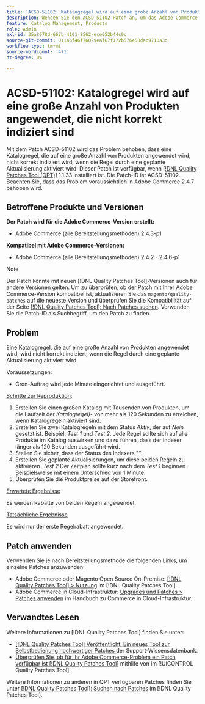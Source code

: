 ```yaml
---
title: 'ACSD-51102: Katalogregel wird auf eine große Anzahl von Produkten angewendet, die nicht korrekt indiziert sind'
description: Wenden Sie den ACSD-51102-Patch an, um das Adobe Commerce-Problem zu beheben, bei dem eine Katalogregel, die auf eine große Anzahl von Produkten angewendet wird, nicht korrekt indiziert wird, wenn die Regel durch ein geplantes Update aktiviert wird.
feature: Catalog Management, Products
role: Admin
exl-id: 35a8078d-667b-4101-8562-ece052b44c9c
source-git-commit: 011a6f46f76029eaf67f172b576e58dac9710a3d
workflow-type: tm+mt
source-wordcount: '471'
ht-degree: 0%

---
```


# ACSD-51102: Katalogregel wird auf eine große Anzahl von Produkten angewendet, die nicht korrekt indiziert sind

Mit dem Patch ACSD-51102 wird das Problem behoben, dass eine Katalogregel, die auf eine große Anzahl von Produkten angewendet wird, nicht korrekt indiziert wird, wenn die Regel durch eine geplante Aktualisierung aktiviert wird. Dieser Patch ist verfügbar, wenn [[!DNL Quality Patches Tool (QPT)]](https://experienceleague.adobe.com/en/docs/commerce-operations/tools/quality-patches-tool/quality-patches-tool-to-self-serve-quality-patches) 1.1.33 installiert ist. Die Patch-ID ist ACSD-51102. Beachten Sie, dass das Problem voraussichtlich in Adobe Commerce 2.4.7 behoben wird.

## Betroffene Produkte und Versionen

**Der Patch wird für die Adobe Commerce-Version erstellt:**

* Adobe Commerce (alle Bereitstellungsmethoden) 2.4.3-p1

**Kompatibel mit Adobe Commerce-Versionen:**

* Adobe Commerce (alle Bereitstellungsmethoden) 2.4.2 - 2.4.6-p1

>[!NOTE]
>
>Der Patch könnte mit neuen [!DNL Quality Patches Tool]-Versionen auch für andere Versionen gelten. Um zu überprüfen, ob der Patch mit Ihrer Adobe Commerce-Version kompatibel ist, aktualisieren Sie das `magento/quality-patches` auf die neueste Version und überprüfen Sie die Kompatibilität auf der Seite [[!DNL Quality Patches Tool]: Nach Patches suchen](https://experienceleague.adobe.com/tools/commerce-quality-patches/index.html). Verwenden Sie die Patch-ID als Suchbegriff, um den Patch zu finden.

## Problem

Eine Katalogregel, die auf eine große Anzahl von Produkten angewendet wird, wird nicht korrekt indiziert, wenn die Regel durch eine geplante Aktualisierung aktiviert wird.

Voraussetzungen:

* Cron-Auftrag wird jede Minute eingerichtet und ausgeführt.

<u>Schritte zur Reproduktion</u>:

1. Erstellen Sie einen großen Katalog mit Tausenden von Produkten, um die Laufzeit der *Katalogregel)-* von mehr als 120 Sekunden zu erreichen, wenn Katalogregeln aktiviert sind.
2. Erstellen Sie zwei Katalogregeln mit dem Status *Aktiv*, der auf *Nein* gesetzt ist.  Beispiel: *Test 1* und *Test 2*. Jede Regel sollte sich auf alle Produkte im Katalog auswirken und dazu führen, dass der Indexer länger als 120 Sekunden ausgeführt wird.
3. Stellen Sie sicher, dass der Status des Indexers &quot;*&quot;*.
4. Erstellen Sie geplante Aktualisierungen, um diese beiden Regeln zu aktivieren. *Test 2* Der Zeitplan sollte kurz nach dem *Test 1* beginnen. Beispielsweise mit einem Unterschied von 1 Minute.
5. Überprüfen Sie die Produktpreise auf der Storefront.

<u>Erwartete Ergebnisse</u>

Es werden Rabatte von beiden Regeln angewendet.

<u>Tatsächliche Ergebnisse</u>

Es wird nur der erste Regelrabatt angewendet.

## Patch anwenden

Verwenden Sie je nach Bereitstellungsmethode die folgenden Links, um einzelne Patches anzuwenden:

* Adobe Commerce oder Magento Open Source On-Premise: [[!DNL Quality Patches Tool] > Nutzung](/help/tools/quality-patches-tool/usage.md) im [!DNL Quality Patches Tool].
* Adobe Commerce in Cloud-Infrastruktur: [Upgrades und Patches > Patches anwenden](https://experienceleague.adobe.com/docs/commerce-cloud-service/user-guide/develop/upgrade/apply-patches.html) im Handbuch zu Commerce in Cloud-Infrastruktur.

## Verwandtes Lesen

Weitere Informationen zu [!DNL Quality Patches Tool] finden Sie unter:

* [[!DNL Quality Patches Tool] Veröffentlicht: Ein neues Tool zur Selbstbedienung hochwertiger Patches ](https://experienceleague.adobe.com/en/docs/commerce-operations/tools/quality-patches-tool/quality-patches-tool-to-self-serve-quality-patches) der Support-Wissensdatenbank.
* [Überprüfen Sie, ob für Ihr Adobe Commerce-Problem ein Patch verfügbar ist [!DNL Quality Patches Tool]](/help/tools/quality-patches-tool/patches-available-in-qpt/check-patch-for-magento-issue-with-magento-quality-patches.md) mithilfe von im [!UICONTROL Quality Patches Tool].


Weitere Informationen zu anderen in QPT verfügbaren Patches finden Sie unter [[!DNL Quality Patches Tool]: Suchen nach Patches](<https://experienceleague.adobe.com/tools/commerce-quality-patches/index.html>) im [!DNL Quality Patches Tool].
